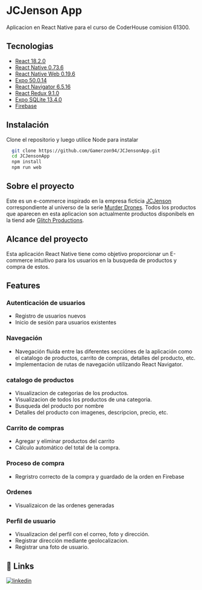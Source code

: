 
# JCJenson App

Aplicacion en React Native para el curso de CoderHouse comision 61300.


## Tecnologias

 - [React 18.2.0](https://react.dev/)
 - [React Native 0.73.6](https://reactnative.dev/)
 - [React Native Web 0.19.6](https://necolas.github.io/react-native-web/)
 - [Expo 50.0.14](https://expo.dev/)
 - [React Navigator 6.5.16](https://reactnavigation.org/)
 - [React Redux 9.1.0](https://react-redux.js.org/)
 - [Expo SQLite 13.4.0](https://docs.expo.dev/versions/latest/sdk/sqlite/)
 - [Firebase](https://firebase.google.com/)


## Instalación

Clone el repositorio y luego utilice Node para instalar

```bash
  git clone https://github.com/Gamerzon94/JCJensonApp.git
  cd JCJensonApp
  npm install
  npm run web
```
##  Sobre el proyecto
Este es un e-commerce inspirado en la empresa ficticia [JCJenson](https://murder-drones.fandom.com/wiki/JCJenson) correspondiente al universo de la serie [Murder Drones](https://murder-drones.fandom.com/wiki/Murder_Drones_Wiki). Todos los productos que aparecen en esta aplicacion son actualmente productos disponibels en la tiend ade [Glitch Productions](https://glitchproductions.store/pages/murderdrones).

## Alcance del proyecto
Esta aplicación React Native tiene como objetivo proporcionar un E-commerce intuitivo para los usuarios en la busqueda de productos y compra de estos.

## Features

### Autenticación de usuarios
* Registro de usuarios nuevos
* Inicio de sesión para usuarios existentes

### Navegación
* Navegación fluida entre las diferentes secciónes de la aplicación como el catalogo de productos, carrito de compras, detalles del producto, etc.
* Implementacion de rutas de navegación utilizando React Navigator.

### catalogo de productos
* Visualizacion de categorias de los productos.
* Visualizacion de todos los productos de una categoria.
* Busqueda del producto por nombre
* Detalles del producto con imagenes, descripcion, precio, etc.

### Carrito de compras
* Agregar y eliminar productos del carrito
* Cálculo automático del total de la compra.

### Proceso de compra
* Regristro correcto de la compra y guardado de la orden en Firebase

### Ordenes
* Visualizaicon de las ordenes generadas

### Perfil de usuario
* Visualizacion del perfil con el correo, foto y dirección.
* Registrar dirección mediante geolocalizacion.
* Registrar una foto de usuario.

## 🔗 Links


[![linkedin](https://img.shields.io/badge/linkedin-0A66C2?style=for-the-badge&logo=linkedin&logoColor=white)](https://www.linkedin.com/in/adri%C3%A1n-humberto-g%C3%B3mez-anr%C3%ADquez-b6b601172/)
